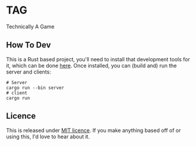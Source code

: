 # TAG
Technically A Game

## How To Dev

This is a Rust based project, you'll need to install that development tools for it, which can be done [here](https://www.rust-lang.org/tools/install).
Once installed, you can (build and) run the server and clients:

```
# Server
cargo run --bin server
# client
cargo run
```

## Licence

This is released under [MIT licence](http://opensource.org/licenses/MIT).
If you make anything based off of or using this, I'd love to hear about it.
